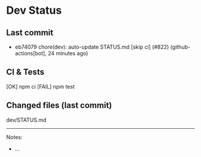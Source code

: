 # Dev Status

## Last commit
- eb74079 chore(dev): auto-update STATUS.md [skip ci] (#822) (github-actions[bot], 24 minutes ago)
## CI & Tests
[OK] npm ci
[FAIL] npm test

## Changed files (last commit)
dev/STATUS.md

---
Notes:
- ...
